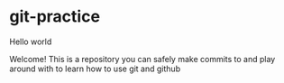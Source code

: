 # git-practice

Hello world

Welcome! This is a repository you can safely make commits to and play around with to learn how to use git and github
